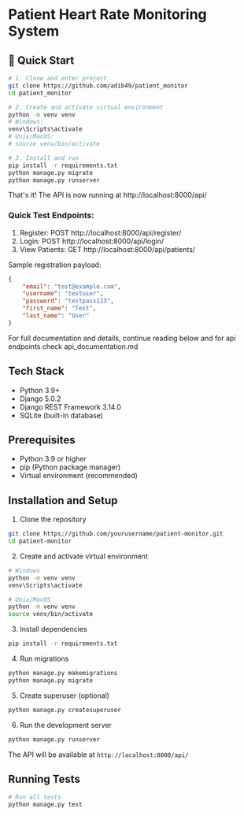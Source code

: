 # Patient Heart Rate Monitoring System

## 🚀 Quick Start 

```bash
# 1. Clone and enter project
git clone https://github.com/adib49/patient_monitor
cd patient_monitor

# 2. Create and activate virtual environment
python -m venv venv
# Windows:
venv\Scripts\activate
# Unix/MacOS:
# source venv/bin/activate

# 3. Install and run
pip install -r requirements.txt
python manage.py migrate
python manage.py runserver
```

That's it! The API is now running at http://localhost:8000/api/

### Quick Test Endpoints:
1. Register: POST http://localhost:8000/api/register/
2. Login: POST http://localhost:8000/api/login/
3. View Patients: GET http://localhost:8000/api/patients/

Sample registration payload:
```json
{
    "email": "test@example.com",
    "username": "testuser",
    "password": "testpass123",
    "first_name": "Test",
    "last_name": "User"
}
```

For full documentation and details, continue reading below and for api endpoints check api_documentation.md


## Tech Stack

- Python 3.9+
- Django 5.0.2
- Django REST Framework 3.14.0
- SQLite (built-in database)

## Prerequisites

- Python 3.9 or higher
- pip (Python package manager)
- Virtual environment (recommended)

## Installation and Setup

1. Clone the repository
```bash
git clone https://github.com/yourusername/patient-monitor.git
cd patient-monitor
```

2. Create and activate virtual environment
```bash
# Windows
python -m venv venv
venv\Scripts\activate

# Unix/MacOS
python -m venv venv
source venv/bin/activate
```

3. Install dependencies
```bash
pip install -r requirements.txt
```

4. Run migrations
```bash
python manage.py makemigrations
python manage.py migrate
```

5. Create superuser (optional)
```bash
python manage.py createsuperuser
```

6. Run the development server
```bash
python manage.py runserver
```

The API will be available at `http://localhost:8000/api/`

## Running Tests

```bash
# Run all tests
python manage.py test

```








